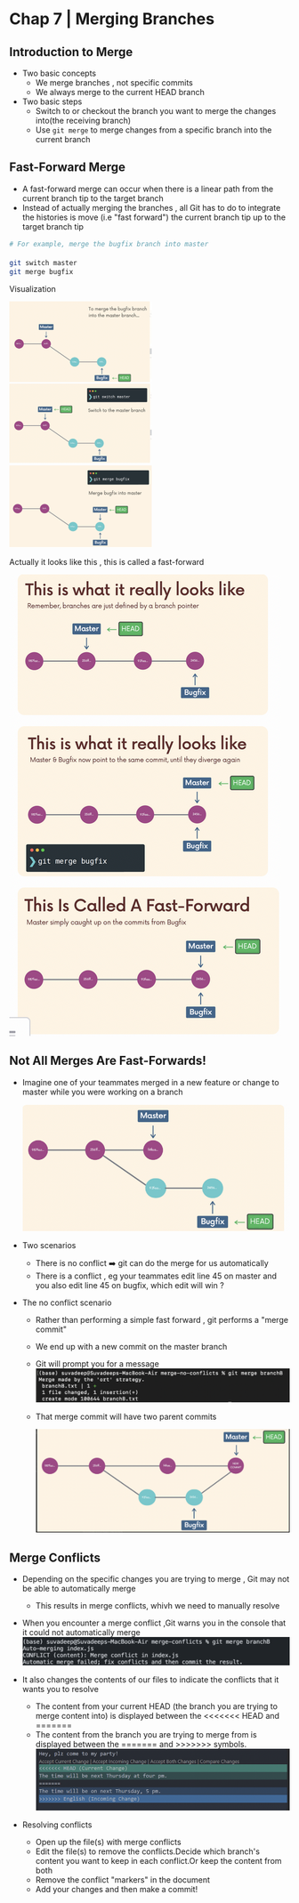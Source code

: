 # Chap 7 | Merging Branches 

## Introduction to Merge 

- Two basic concepts 
  - We merge branches , not specific commits 
  - We always merge to the current HEAD branch 
- Two basic steps
  - Switch to or checkout the branch you want to merge the changes into(the receiving branch)
  - Use `git merge` to merge changes from a specific branch into the current branch 

## Fast-Forward Merge 

- A fast-forward merge can occur when there is a linear path from the current branch tip to the target branch 
- Instead of actually merging the branches , all Git has to do to integrate the histories is move (i.e "fast forward") the current branch tip up to the target branch tip 

```bash
# For example, merge the bugfix branch into master

git switch master
git merge bugfix
```

Visualization 

<img src="../Assets/FF1.png" alt="FF1" style="zoom:25%;" />

<img src="../Assets/FF2.png" alt="FF2" style="zoom:25%;" />

<img src="../Assets/FF3.png" alt="FF3" style="zoom:25%;" />

Actually it looks like this , this is called a fast-forward

![FF-real](../Assets/FF-real.png)

## Not All Merges Are Fast-Forwards!

- Imagine one of your teammates merged in a new feature or change to master while you were working on a branch 

  ![NFF](../Assets/NFF.png)

- Two scenarios 
  - There is no conflict  ➡️ git can do the merge for us automatically 
  - There is a conflict , eg your teammates edit line 45 on master and you also edit line 45 on bugfix, which edit will win ? 

- The no conflict scenario

  - Rather than performing a simple fast forward , git performs a "merge commit"
  - We end up with a new commit on the master branch
  - Git will prompt you for a message![merge-no-conflicts-my-example](../Assets/merge-no-conflicts-my-example.png)

  - That merge commit will have two parent commits 

    ![](../Assets/merge-no-conflicts.png)

## Merge Conflicts

- Depending on the specific changes you are trying to merge , Git may not be able to automatically merge 
  - This results in merge conflicts, whivh we need to manually resolve 
- When you encounter a merge conflict ,Git warns you in the console that it could not automatically merge ![merge-conflicts-example-console](../Assets/merge-conflicts-example-console.png) 

- It also changes the contents of our files to indicate the conflicts that it wants you to resolve
  - The content from your current HEAD (the branch you are trying to merge content into) is displayed between the <<<<<<< HEAD and =======
  - The content from the branch you are trying to merge from is displayed between the ======= and >>>>>>> symbols.![merge-conflict-console](../Assets/merge-conflict-console.png)

- Resolving conflicts 
  - Open up the file(s) with merge conflicts
  - Edit the file(s) to remove the conflicts.Decide which branch's content you want to keep in each conflict.Or keep the content from both 
  - Remove the conflict "markers" in the document
  - Add your changes and then make a commit! 
